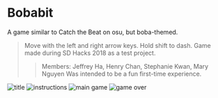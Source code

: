 
# Bobabit

A game similar to Catch the Beat on osu, but boba-themed.

> Move with the left and right arrow keys.
> Hold shift to dash.
> Game made during SD Hacks 2018 as a test project.
>> Members: Jeffrey Ha, Henry Chan, Stephanie Kwan, Mary Nguyen
> Was intended to be a fun first-time experience.

![title](https://i.imgur.com/0DbetIU.png)
![instructions](https://i.imgur.com/GitOBm9.png)
![main game](https://i.imgur.com/hDTdre0.png)
![game over](https://i.imgur.com/OUUQHaa.png)
